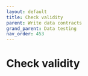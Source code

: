 ```yaml
---
layout: default
title: Check validity
parent: Write data contracts
grand_parent: Data testing
nav_order: 453
---
```

# Check validity